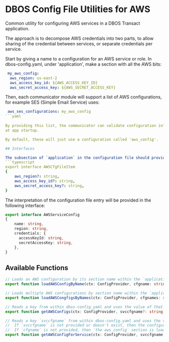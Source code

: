 # DBOS Config File Utilities for AWS

Common utility for configuring AWS services in a DBOS Transact application.
 
The approach is to decompose AWS credentials into two parts, to allow sharing
of the credential between services, or separate credentials per service.
 
Start by giving a name to a configuration for an AWS service or role.
In dbos-config.yaml, under 'application', make a section with all the
AWS bits:
```yaml
 my_aws_config:
  aws_region: us-east-2
  aws_access_key_id: ${AWS_ACCESS_KEY_ID}
  aws_secret_access_key: ${AWS_SECRET_ACCESS_KEY}
```

Then, each communicator module will support a list of AWS configurations, for
example SES (Simple Email Service) uses:
```yaml
 aws_ses_configurations: my_aws_config
```yaml
 
By providing this list, the communicator can validate configuration information
at app startup.

By default, these will just use a configuration called 'aws_config'.

## Interfaces

The subsection of `application` in the configuration file should provide:
```typescript
export interface AWSCfgFileItem
{
    aws_region?: string,
    aws_access_key_id?: string,
    aws_secret_access_key?: string,
}
```

The interpretation of the configuration file entry will be provided in the following interface:
```typescript
export interface AWSServiceConfig
{
    name: string,
    region: string,
    credentials: {
      accessKeyId: string,
      secretAccessKey: string,
    },
}
```

## Available Functions
```typescript
// Loads an AWS configuration by its section name within the `application` part of dbos-config.yaml
export function loadAWSConfigByName(ctx: ConfigProvider, cfgname: string): AWSServiceConfig

// Loads multiple AWS configurations by section name within the `application` part of dbos-config.yaml
export function loadAWSCongfigsByNames(ctx: ConfigProvider, cfgnames: string): AWSServiceConfig[]

// Reads a key from within dbos-config.yaml and uses the value of that key to load one or more AWS configuration sections
export function getAWSConfigs(ctx: ConfigProvider, svccfgname?: string) : AWSServiceConfig[]

// Reads a key `svccfgname` from within dbos-config.yaml and uses the value of that key to load one or more AWS configuration sections.  If there is more than one, then the one named `cfgname` is loaded.
//  If `svccfgname` is not provided or doesn't exist, then the configuration section indicated by `cfgname` is loaded.
//  If `cfgname` is not provided, then `the aws_config` section is loaded
export function getAWSConfigForService(ctx: ConfigProvider, svccfgname: string, cfgname: string) : AWSServiceConfig
```
